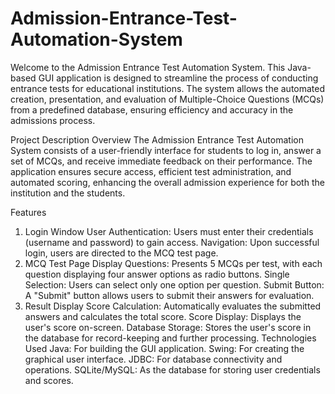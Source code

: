 # Admission-Entrance-Test-Automation-System

Welcome to the Admission Entrance Test Automation System. This Java-based GUI application is designed to streamline the process of conducting entrance tests for educational institutions. The system allows the automated creation, presentation, and evaluation of Multiple-Choice Questions (MCQs) from a predefined database, ensuring efficiency and accuracy in the admissions process.

Project Description
Overview
The Admission Entrance Test Automation System consists of a user-friendly interface for students to log in, answer a set of MCQs, and receive immediate feedback on their performance. The application ensures secure access, efficient test administration, and automated scoring, enhancing the overall admission experience for both the institution and the students.

Features
1. Login Window
User Authentication: Users must enter their credentials (username and password) to gain access.
Navigation: Upon successful login, users are directed to the MCQ test page.
2. MCQ Test Page
Display Questions: Presents 5 MCQs per test, with each question displaying four answer options as radio buttons.
Single Selection: Users can select only one option per question.
Submit Button: A "Submit" button allows users to submit their answers for evaluation.
3. Result Display
Score Calculation: Automatically evaluates the submitted answers and calculates the total score.
Score Display: Displays the user's score on-screen.
Database Storage: Stores the user's score in the database for record-keeping and further processing.
Technologies Used
Java: For building the GUI application.
Swing: For creating the graphical user interface.
JDBC: For database connectivity and operations.
SQLite/MySQL: As the database for storing user credentials and scores.
